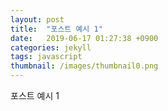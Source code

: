 ```yaml
---
layout: post
title:  "포스트 예시 1"
date:   2019-06-17 01:27:38 +0900
categories: jekyll
tags: javascript
thumbnail: /images/thumbnail0.png
---
```

포스트 예시 1